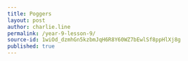 ```yaml
---
title: Poggers 
layout: post
author: charlie.line
permalink: /year-9-lesson-9/
source-id: 1wiOd_dzmhGn5kzbmJqH6R8Y60WZ7bEwlSf8ppHlXj8g
published: true
---
```

